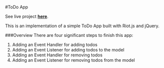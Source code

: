 #ToDo App

See live project **[here](http://drjorgepolanco.com/js_apps/todo-project/)**.

This is an implementation of a simple ToDo App built with Riot.js and jQuery.

###Overview
There are four significant steps to finish this app:

1. Adding an Event Handler for adding todos
2. Adding an Event Listener for adding todos to the model
3. Adding an Event Handler for removing todos
4. Adding an Event Listener for removing todos from the model